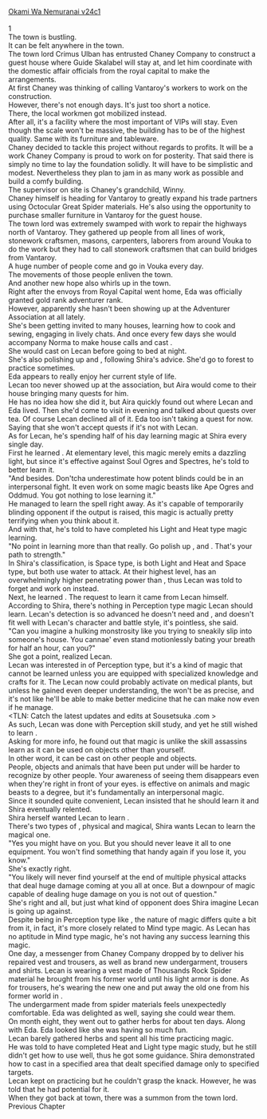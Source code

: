 [Okami Wa Nemuranai v24c1](https://www.sousetsuka.com/2020/07/okami-wa-nemuranai-241.html)
<br/><br/>
1<br/>
The town is bustling.<br/>
It can be felt anywhere in the town.<br/>
The town lord Crimus Ulban has entrusted Chaney Company to construct a guest house where <Herb Saint> Guide Skalabel will stay at, and let him coordinate with the domestic affair officials from the royal capital to make the arrangements.<br/>
At first Chaney was thinking of calling Vantaroy's workers to work on the construction.<br/>
However, there's not enough days. It's just too short a notice.<br/>
There, the local workmen got mobilized instead.<br/>
After all, it's a facility where the most important of VIPs will stay. Even though the scale won't be massive, the building has to be of the highest quality. Same with its furniture and tableware.<br/>
Chaney decided to tackle this project without regards to profits. It will be a work Chaney Company is proud to work on for posterity. That said there is simply no time to lay the foundation solidly. It will have to be simplistic and modest. Nevertheless they plan to jam in as many work as possible and build a comfy building.<br/>
The supervisor on site is Chaney's grandchild, Winny.<br/>
Chaney himself is heading for Vantaroy to greatly expand his trade partners using Octocular Great Spider materials. He's also using the opportunity to purchase smaller furniture in Vantaroy for the guest house.<br/>
The town lord was extremely swamped with work to repair the highways north of Vantaroy. They gathered up people from all lines of work, stonework craftsmen, masons, carpenters, laborers from around Vouka to do the work but they had to call stonework craftsmen that can build bridges from Vantaroy.<br/>
A huge number of people come and go in Vouka every day.<br/>
The movements of those people enliven the town.<br/>
And another new hope also whirls up in the town.<br/>
Right after the envoys from Royal Capital went home, Eda was officially granted gold rank adventurer rank.<br/>
However, apparently she hasn't been showing up at the Adventurer Association at all lately.<br/>
She's been getting invited to many houses, learning how to cook and sewing, engaging in lively chats. And once every few days she would accompany Norma to make house calls and cast <Recovery>.<br/>
She would cast <Purification> on Lecan before going to bed at night.<br/>
She's also polishing up <Sleep> and <Detection>, following Shira's advice. She'd go to forest to practice sometimes.<br/>
Eda appears to really enjoy her current style of life.<br/>
Lecan too never showed up at the association, but Aira would come to their house bringing many quests for him.<br/>
He has no idea how she did it, but Aira quickly found out where Lecan and Eda lived. Then she'd come to visit in evening and talked about quests over tea. Of course Lecan declined all of it. Eda too isn't taking a quest for now. Saying that she won't accept quests if it's not with Lecan.<br/>
As for Lecan, he's spending half of his day learning magic at Shira every single day.<br/>
First he learned <Flash>. At elementary level, this magic merely emits a dazzling light, but since it's effective against Soul Ogres and Spectres, he's told to better learn it.<br/>
"And besides. Don'tcha underestimate how potent blinds could be in an interpersonal fight. It even work on some magic beasts like Ape Ogres and Oddmud. You got nothing to lose learning it."<br/>
He managed to learn the spell right away. As it's capable of temporarily blinding opponent if the output is raised, this magic is actually pretty terrifying when you think about it.<br/>
And with that, he's told to have completed his Light and Heat type magic learning.<br/>
"No point in learning more than that really. Go polish up <Flame Spear>, <Lightning> and <Ice Bullet>. That's your path to strength."<br/>
In Shira's classification, <Water Blade> is Space type, <Ice Bullet> is both Light and Heat and Space type, but both use water to attack. At their highest level, <Ice Bullet> has an overwhelmingly higher penetrating power than <Water Blade>, thus Lecan was told to forget <Water Blade> and work on <Ice Bullet> instead.<br/>
Next, he learned <Concealment>. The request to learn it came from Lecan himself.<br/>
According to Shira, there's nothing in Perception type magic Lecan should learn. Lecan's detection is so advanced he doesn't need <Clairaudience> and <Amplification>, and <Concealment> doesn't fit well with Lecan's character and battle style, it's pointless, she said.<br/>
"Can you imagine a hulking monstrosity like you trying to sneakily slip into someone's house. You cannae' even stand motionlessly bating your breath for half an hour, can you?"<br/>
She got a point, realized Lecan.<br/>
Lecan was interested in <Analysis> of Perception type, but it's a kind of magic that cannot be learned unless you are equipped with specialized knowledge and crafts for it. The Lecan now could probably activate <Analysis> on medical plants, but unless he gained even deeper understanding, the <Analysis> won't be as precise, and it's not like he'll be able to make better medicine that he can make now even if he manage.<br/>
<TLN: Catch the latest updates and edits at Sousetsuka .com ><br/>
As such, Lecan was done with Perception skill study, and yet he still wished to learn <Concealment>.<br/>
Asking for more info, he found out that <Concealment> magic is unlike the skill assassins learn as it can be used on objects other than yourself.<br/>
In other word, it can be cast on other people and objects.<br/>
People, objects and animals that have been put under <Concealment> will be harder to recognize by other people. Your awareness of seeing them disappears even when they're right in front of your eyes. <Concealment> is effective on animals and magic beasts to a degree, but it's fundamentally an interpersonal magic.<br/>
Since it sounded quite convenient, Lecan insisted that he should learn it and Shira eventually relented.<br/>
Shira herself wanted Lecan to learn <Barrier>.<br/>
There's two types of <Barrier>, physical and magical, Shira wants Lecan to learn the magical one.<br/>
"Yes you might have <Necklace of Intuador> on you. But you should never leave it all to one equipment. You won't find something that handy again if you lose it, you know."<br/>
She's exactly right.<br/>
"You likely will never find yourself at the end of multiple physical attacks that deal huge damage coming at you all at once. But a downpour of magic capable of dealing huge damage on you is not out of question."<br/>
She's right and all, but just what kind of opponent does Shira imagine Lecan is going up against.<br/>
Despite being in Perception type like <Appraisal>, the nature of <Concealment> magic differs quite a bit from it, in fact, it's more closely related to Mind type magic. As Lecan has no aptitude in Mind type magic, he's not having any success learning this magic.<br/>
One day, a messenger from Chaney Company dropped by to deliver his repaired vest and trousers, as well as brand new undergarment, trousers and shirts. Lecan is wearing a vest made of Thousands Rock Spider material he brought from his former world until his light armor is done. As for trousers, he's wearing the new one and put away the old one from his former world in <Storage>.<br/>
The undergarment made from spider materials feels unexpectedly comfortable. Eda was delighted as well, saying she could wear them.<br/>
On month eight, they went out to gather herbs for about ten days. Along with Eda. Eda looked like she was having so much fun.<br/>
Lecan barely gathered herbs and spent all his time practicing magic.<br/>
He was told to have completed Heat and Light type magic study, but he still didn't get how to use <Lightning> well, thus he got some guidance. Shira demonstrated how to cast <Lighting> in a specified area that dealt specified damage only to specified targets.<br/>
Lecan kept on practicing <Concealment> but he couldn't grasp the knack. However, he was told that he had potential for it.<br/>
When they got back at town, there was a summon from the town lord.<br/>
Previous Chapter<br/>
